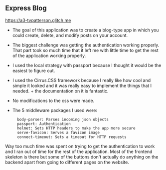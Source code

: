 ## Express Blog

https://a3-tvpatterson.glitch.me

- The goal of this application was to create a blog-type app in which you could create, delete, and modify posts on your account.
- The biggest challenge was getting the authentication working properly. That part took so much time that it left me with little time to get the rest of the application working properly.
- I used the local strategy with passport because I thought it would be the easiest to figure out.
- I used the Cirrus.CSS framework because I really like how cool and simple it looked and it was really easy to implement the things that I needed. + the documentation on it is fantastic.
- No modifications to the css were made.
- The 5 middleware packages I used were:

        body-parser: Parses incoming json objects
        passport: Authentication
        helmet: Sets HTTP headers to make the app more secure
        serve-favicon: Serves a favicon image
        connect-timeout: Sets a timeout for HTTP requests
        
Way too much time was spent on trying to get the authentication to work and I ran out of time for the rest of the application. Most of the frontend skeleton is there but some of the buttons don't actually do anything on the backend apart from going to different pages on the website.
